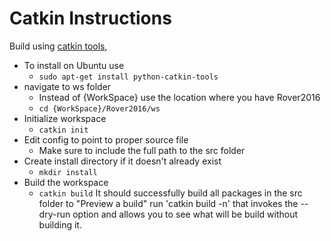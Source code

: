 # Catkin Instructions
Build using [catkin tools](https://catkin-tools.readthedocs.org/en/latest/),

* To install on Ubuntu use 
    - `sudo apt-get install python-catkin-tools`
* navigate to ws folder
    - Instead of {WorkSpace} use the location where you have Rover2016
    - `cd {WorkSpace}/Rover2016/ws`
* Initialize workspace
    - `catkin init`
* Edit config to point to proper source file
    - Make sure to include the full path to the src folder
* Create install directory if it doesn't already exist
    - `mkdir install`
* Build the workspace
    - `catkin build`
It should successfully build all packages in the src folder 
to "Preview a build" run 'catkin build -n' that invokes the --dry-run option and allows you to see what will be build without building it. 